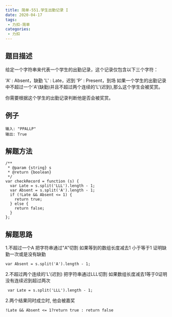 ```yaml
---
title: 简单-551.学生出勤记录 I
date: 2020-04-17
tags:
 - 力扣-简单
categories: 
 - 力扣
---
```

## 题目描述
给定一个字符串来代表一个学生的出勤记录，这个记录仅包含以下三个字符：

'A' : Absent，缺勤
'L' : Late，迟到
'P' : Present，到场
如果一个学生的出勤记录中不超过一个'A'(缺勤)并且不超过两个连续的'L'(迟到),那么这个学生会被奖赏。

你需要根据这个学生的出勤记录判断他是否会被奖赏。

## 例子
```
输入: "PPALLP"
输出: True

```

## 解题方法

```
/**
 * @param {string} s
 * @return {boolean}
 */
var checkRecord = function (s) {
  var Late = s.split('LLL').length - 1;
  var Absent = s.split('A').length - 1;
  if (!Late && Absent <= 1) {
    return true;
  } else {
    return false;
  }
};
```
## 解题思路
1.不超过一个A 把字符串通过"A"切割 如果等到的数组长度减去1 小于等于1 证明缺勤一次或是没有缺勤

```
var Absent = s.split('A').length - 1;
```

2.不超过两个连续的'L'(迟到) 把字符串通过LLL切割 如果数组长度减去1等于0证明没有连续迟到超过两次

```
 var Late = s.split('LLL').length - 1;
```

2.两个结果同时成立时, 他会被嘉奖

```
!Late && Absent <= 1?return true : return false
```